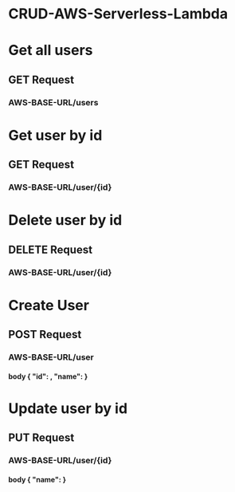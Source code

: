 # CRUD-AWS-Serverless-Lambda

# Get all users
## GET Request
### AWS-BASE-URL/users

# Get user by id
## GET Request
### AWS-BASE-URL/user/{id}

# Delete user by id
## DELETE Request
### AWS-BASE-URL/user/{id}

# Create User
## POST Request
### AWS-BASE-URL/user
#### body { "id": <Integer>, "name": <String> }

# Update user by id
## PUT Request
### AWS-BASE-URL/user/{id}
#### body { "name": <String> }